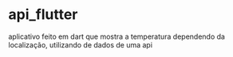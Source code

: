 # api_flutter
 aplicativo feito em dart que mostra a temperatura dependendo da localização, utilizando de dados de uma api
